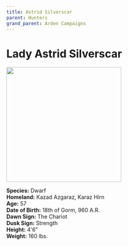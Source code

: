 ```yaml
---
title: Astrid Silverscar
parent: Hunters
grand_parent: Arden Campaigns
---
```

  
# Lady Astrid Silverscar

<img src="https://cdn.discordapp.com/attachments/539039028196933643/609065378844377147/dwarf_cleric_female_time.jpg"  width="300">

**Species:** Dwarf<br>
**Homeland:** Kazad Azgaraz, Karaz Hirn<br>
**Age:** 57<br>
**Date of Birth:** 18th of Gorm, 960 A.R.<br>
**Dawn Sign:** The Chariot<br>
**Dusk Sign:** Strength<br>
**Height:** 4'6"<br>
**Weight:** 160 lbs.